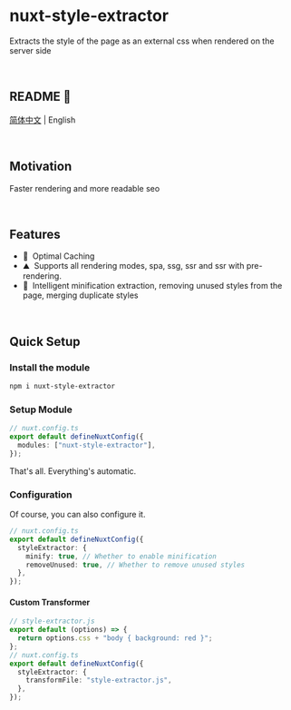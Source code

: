 # nuxt-style-extractor

Extracts the style of the page as an external css when rendered on the server
side

<br />

## README 🦉

[简体中文](./README_CN.md) | English

<br />

## Motivation

Faster rendering and more readable seo

<br />

## Features

<!-- Highlight some of the features your module provide here -->

- 🚠 &nbsp;Optimal Caching
- ⛰ &nbsp;Supports all rendering modes, spa, ssg, ssr and ssr with
  pre-rendering.
- 🌲 &nbsp;Intelligent minification extraction, removing unused styles from the
  page, merging duplicate styles

<br />

## Quick Setup

### Install the module

```bash
npm i nuxt-style-extractor
```

### Setup Module

```ts
// nuxt.config.ts
export default defineNuxtConfig({
  modules: ["nuxt-style-extractor"],
});
```

That's all. Everything's automatic.

### Configuration

Of course, you can also configure it.

```ts
// nuxt.config.ts
export default defineNuxtConfig({
  styleExtractor: {
    minify: true, // Whether to enable minification
    removeUnused: true, // Whether to remove unused styles
  },
});
```

#### Custom Transformer

```ts
// style-extractor.js
export default (options) => {
  return options.css + "body { background: red }";
};
// nuxt.config.ts
export default defineNuxtConfig({
  styleExtractor: {
    transformFile: "style-extractor.js",
  },
});
```
